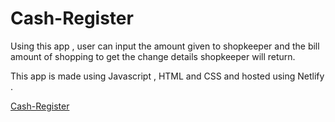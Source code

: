 # Cash-Register

Using this app , user can input the amount given to shopkeeper and the bill amount of shopping to get the change details shopkeeper will return.

This app is made using Javascript , HTML and CSS and hosted using Netlify .

[Cash-Register](https://cash-register01.netlify.app/)
